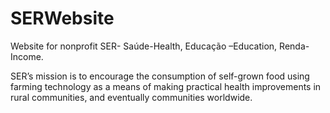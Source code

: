 # SERWebsite
Website for nonprofit SER- Saúde-Health, Educação –Education, Renda-Income. 

SER’s mission is to encourage the consumption of self-grown food using farming technology as a means of making practical 
health improvements in rural communities, and eventually communities worldwide.

